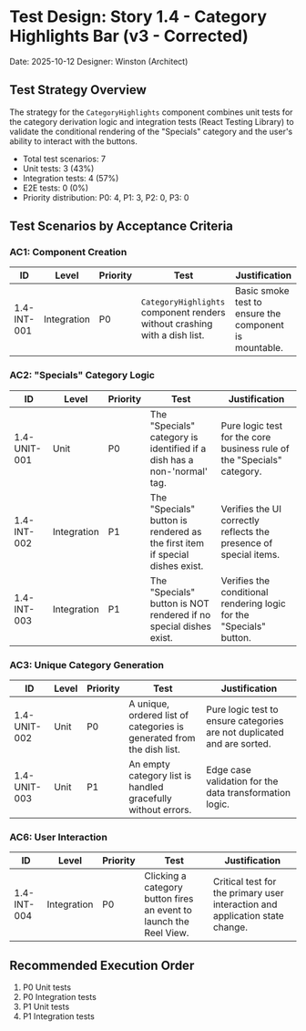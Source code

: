 # Test Design: Story 1.4 - Category Highlights Bar (v3 - Corrected)

Date: 2025-10-12
Designer: Winston (Architect)

## Test Strategy Overview

The strategy for the `CategoryHighlights` component combines unit tests for the category derivation logic and integration tests (React Testing Library) to validate the conditional rendering of the "Specials" category and the user's ability to interact with the buttons.

- Total test scenarios: 7
- Unit tests: 3 (43%)
- Integration tests: 4 (57%)
- E2E tests: 0 (0%)
- Priority distribution: P0: 4, P1: 3, P2: 0, P3: 0

## Test Scenarios by Acceptance Criteria

### AC1: Component Creation

| ID           | Level       | Priority | Test                                                                 | Justification                                                              |
| ------------ | ----------- | -------- | -------------------------------------------------------------------- | -------------------------------------------------------------------------- |
| 1.4-INT-001  | Integration | P0       | `CategoryHighlights` component renders without crashing with a dish list. | Basic smoke test to ensure the component is mountable.                     |

### AC2: "Specials" Category Logic

| ID           | Level       | Priority | Test                                                                 | Justification                                                              |
| ------------ | ----------- | -------- | -------------------------------------------------------------------- | -------------------------------------------------------------------------- |
| 1.4-UNIT-001 | Unit        | P0       | The "Specials" category is identified if a dish has a non-'normal' tag. | Pure logic test for the core business rule of the "Specials" category.     |
| 1.4-INT-002  | Integration | P1       | The "Specials" button is rendered as the first item if special dishes exist. | Verifies the UI correctly reflects the presence of special items.          |
| 1.4-INT-003  | Integration | P1       | The "Specials" button is NOT rendered if no special dishes exist.    | Verifies the conditional rendering logic for the "Specials" button.        |

### AC3: Unique Category Generation

| ID           | Level | Priority | Test                                                                 | Justification                                                              |
| ------------ | ----- | -------- | -------------------------------------------------------------------- | -------------------------------------------------------------------------- |
| 1.4-UNIT-002 | Unit  | P0       | A unique, ordered list of categories is generated from the dish list. | Pure logic test to ensure categories are not duplicated and are sorted.    |
| 1.4-UNIT-003 | Unit  | P1       | An empty category list is handled gracefully without errors.         | Edge case validation for the data transformation logic.                    |

### AC6: User Interaction

| ID           | Level       | Priority | Test                                                                 | Justification                                                              |
| ------------ | ----------- | -------- | -------------------------------------------------------------------- | -------------------------------------------------------------------------- |
| 1.4-INT-004  | Integration | P0       | Clicking a category button fires an event to launch the Reel View.   | Critical test for the primary user interaction and application state change. |

## Recommended Execution Order

1.  P0 Unit tests
2.  P0 Integration tests
3.  P1 Unit tests
4.  P1 Integration tests
